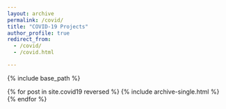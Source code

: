 ```yaml
---
layout: archive
permalink: /covid/
title: "COVID-19 Projects"
author_profile: true
redirect_from: 
  - /covid/
  - /covid.html

---
```


{% include base_path %}

{% for post in site.covid19 reversed %}
  {% include archive-single.html %}
{% endfor %}

